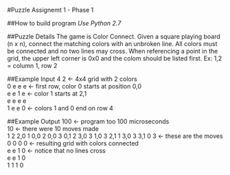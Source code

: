 #Puzzle Assignemt 1 - Phase 1

##How to build program
*Use Python 2.7*

##Puzzle Details
The game is Color Connect. Given a square playing board (n x n), connect the matching colors with an unbroken line. All colors must be connected and no two lines may cross. When referencing a point in the grid, the upper left corner is 0x0 and the colom should be listed first. Ex: 1,2 = column 1, row 2

##Example Input
4 2      <- 4x4 grid with 2 colors  
0 e e e  <- first row, color 0 starts at position 0,0  
e e 1 e  <- color 1 starts at 2,1  
e e e e  
1 e e 0	<- colors 1 and 0 end on row 4

##Example Output
100      <- program too 100 microseconds  
10       <- there were 10 moves made  
1 2 2,0 1 0,0 2 0,0 3 0,1 2 3,0 3 1,0 3 2,1 1 3,0 3 3,1 0 3 <- these are the moves  
0 0 0 0  <- resulting grid with colors connected  
e e 1 0  <- notice that no lines cross  
e e 1 0  
1 1 1 0
